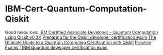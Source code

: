 # IBM-Cert-Quantum-Computation-Qiskit

Good resources:
[IBM Certified Associate Developer - Quantum Computation using Qiskit v0.2X](https://www.ibm.com/training/certification/C0010300)
[Preparing for the Qiskit developer certification exam](https://slides.com/javafxpert/prep-qiskit-dev-cert-exam)
[The Ultimate Guide to a Quantum Computing Certification with Qiskit](http://www.primaryobjects.com/2021/09/15/the-ultimate-guide-to-a-quantum-computing-certification-with-qiskit/)
[Practice Exams | IBM Quantum developer certification exam](https://www.udemy.com/course/practice-exams-ibm-quantum-developer-certification-exam/learn/quiz/5303558/results?expanded=731875470#overview)
